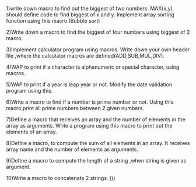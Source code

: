 1)write down macro to find out the biggest of two numbers.
  MAX(x,y) should define code to find biggest of x and y. Implement array sorting function using this macro (Bubble sort)

2)Write down a macro to find the biggest of four numbers using biggest of 2 macro.

3)Implement calculator program using macros. Write down your own header file ,where the calculator macros are defined(ADD,SUB,MUL,DIV).

4)WAP to print if  a character is alphanumeric or special character, using macros.

5)WAP to print if a year is leap year or not. Modify the date validation program using this.

6)Write a macro to find if a number is prime number or not. Using this macro,print all prime numbers between 2 given numbers.

7)Define  a macro that receives an array and the number of elements in the array as arguments. Write a program using this macro to print out the elements of an array.

8)Define a  macro, to compute the sum of all elements in an array. It receives array name and the number of elements as arguments.

9)Define a macro to compute the length of a string ,when string is given as argument.

10)Write a macro to concatenate 2 strings. )))
